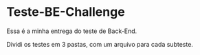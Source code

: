 # Teste-BE-Challenge

Essa é a minha entrega do teste de Back-End.

Dividi os testes em 3 pastas, com um arquivo para cada subteste.
